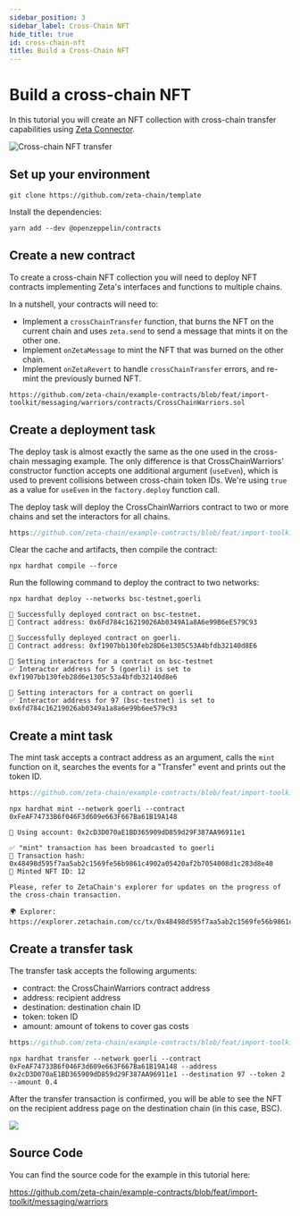 ```yaml
---
sidebar_position: 3
sidebar_label: Cross-Chain NFT
hide_title: true
id: cross-chain-nft
title: Build a Cross-Chain NFT
---
```


# Build a cross-chain NFT

In this tutorial you will create an NFT collection with cross-chain transfer
capabilities using
[Zeta Connector](/developers/cross-chain-messaging/connector).

![Cross-chain NFT transfer](/img/graphs/cross-chain-nft-transfer.svg)

## Set up your environment

```
git clone https://github.com/zeta-chain/template
```

Install the dependencies:

```
yarn add --dev @openzeppelin/contracts
```

## Create a new contract

To create a cross-chain NFT collection you will need to deploy NFT contracts
implementing Zeta's interfaces and functions to multiple chains.

In a nutshell, your contracts will need to:

- Implement a `crossChainTransfer` function, that burns the NFT on the current
  chain and uses `zeta.send` to send a message that mints it on the other one.
- Implement `onZetaMessage` to mint the NFT that was burned on the other chain.
- Implement `onZetaRevert` to handle `crossChainTransfer` errors, and re-mint
  the previously burned NFT.

```solidity title="contracts/CrossChainWarriors.sol" reference
https://github.com/zeta-chain/example-contracts/blob/feat/import-toolkit/messaging/warriors/contracts/CrossChainWarriors.sol
```

## Create a deployment task

The deploy task is almost exactly the same as the one used in the cross-chain
messaging example. The only difference is that CrossChainWarriors' constructor
function accepts one additional argument (`useEven`), which is used to prevent
collisions between cross-chain token IDs. We're using `true` as a value for
`useEven` in the `factory.deploy` function call.

The deploy task will deploy the CrossChainWarriors contract to two or more
chains and set the interactors for all chains.

```ts title="tasks/deploy.ts" reference
https://github.com/zeta-chain/example-contracts/blob/feat/import-toolkit/messaging/warriors/tasks/deploy.ts
```

Clear the cache and artifacts, then compile the contract:

```
npx hardhat compile --force
```

Run the following command to deploy the contract to two networks:

```
npx hardhat deploy --networks bsc-testnet,goerli
```

```
🚀 Successfully deployed contract on bsc-testnet.
📜 Contract address: 0x6Fd784c16219026Ab0349A1a8A6e99B6eE579C93

🚀 Successfully deployed contract on goerli.
📜 Contract address: 0xf1907bb130feb28D6e1305C53A4bfdb32140d8E6

🔗 Setting interactors for a contract on bsc-testnet
✅ Interactor address for 5 (goerli) is set to 0xf1907bb130feb28d6e1305c53a4bfdb32140d8e6

🔗 Setting interactors for a contract on goerli
✅ Interactor address for 97 (bsc-testnet) is set to 0x6fd784c16219026ab0349a1a8a6e99b6ee579c93
```

## Create a mint task

The mint task accepts a contract address as an argument, calls the `mint`
function on it, searches the events for a "Transfer" event and prints out the
token ID.

```ts title="tasks/mint.ts" reference
https://github.com/zeta-chain/example-contracts/blob/feat/import-toolkit/messaging/warriors/tasks/mint.ts
```

```
npx hardhat mint --network goerli --contract 0xFeAF74733B6f046F3d609e663F667Ba61B19A148

🔑 Using account: 0x2cD3D070aE1BD365909dD859d29F387AA96911e1

✅ "mint" transaction has been broadcasted to goerli
📝 Transaction hash: 0x48498d595f7aa5ab2c1569fe56b9861c4902a05420af2b7054008d1c283d8e40
🌠 Minted NFT ID: 12

Please, refer to ZetaChain's explorer for updates on the progress of the cross-chain transaction.

🌍 Explorer: https://explorer.zetachain.com/cc/tx/0x48498d595f7aa5ab2c1569fe56b9861c4902a05420af2b7054008d1c283d8e40
```

## Create a transfer task

The transfer task accepts the following arguments:

- contract: the CrossChainWarriors contract address
- address: recipient address
- destination: destination chain ID
- token: token ID
- amount: amount of tokens to cover gas costs

```ts title="tasks/transfer.ts" reference
https://github.com/zeta-chain/example-contracts/blob/feat/import-toolkit/messaging/warriors/tasks/transfer.ts
```

```
npx hardhat transfer --network goerli --contract 0xFeAF74733B6f046F3d609e663F667Ba61B19A148 --address 0x2cD3D070aE1BD365909dD859d29F387AA96911e1 --destination 97 --token 2 --amount 0.4
```

After the transfer transaction is confirmed, you will be able to see the NFT on
the recipient address page on the destination chain (in this case, BSC).

![](/img/docs/ccm-warriors-explorer.jpg)

## Source Code

You can find the source code for the example in this tutorial here:

https://github.com/zeta-chain/example-contracts/blob/feat/import-toolkit/messaging/warriors
